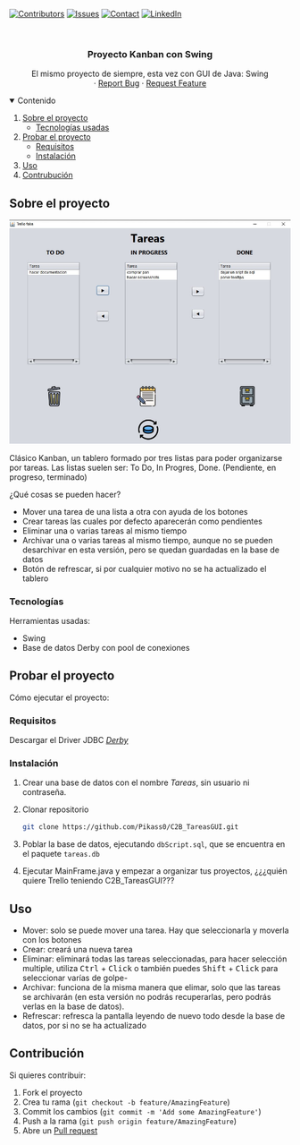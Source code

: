 <!--
*** Plantilla de readme hecha por othneildrew
-->


<!-- PROJECT SHIELDS -->

[![Contributors][contributors-shield]][contributors-url] 
[![Issues][issues-shield]][issues-url]
[![Contact][discord-shield]][discord-url]
[![LinkedIn][linkedin-shield]][linkedin-url] 



<!-- PROJECT LOGO -->
<br />
<p align="center">
  <h3 align="center">Proyecto Kanban con Swing</h3>

  <p align="center">
    El mismo proyecto de siempre, esta vez con GUI de Java: Swing
    <br />
    ·
    <a href="https://github.com/Pikass0/C2B_TareasGUI/issues">Report Bug</a>
    ·
    <a href="https://github.com/Pikass0/C2B_TareasGUI/issues">Request Feature</a>
  </p>
</p>



<!-- TABLE OF CONTENTS -->
<details open="open">
  <summary>Contenido</summary>
  <ol>
    <li>
      <a href="#sobre-el-proyecto">Sobre el proyecto</a>
      <ul>
        <li><a href="#tecnologías">Tecnologías usadas</a></li>
      </ul>
    </li>
    <li>
      <a href="#probar-el-proyecto">Probar el proyecto</a>
      <ul>
        <li><a href="#requisitos">Requisitos</a></li>
        <li><a href="#instalación">Instalación</a></li>
      </ul>
    </li>
    <li><a href="#uso">Uso</a></li>
    <li><a href="#contribución">Contrubución</a></li>
  </ol>
</details>



<!-- ABOUT THE PROJECT -->
## Sobre el proyecto

![product-screenshot]<!--(https://example.com) por si se quiere metir link-->

Clásico Kanban, un tablero formado por tres listas para poder organizarse por tareas. Las listas suelen ser: To Do, In Progres, Done. (Pendiente, en progreso, terminado)

¿Qué cosas se pueden hacer?
* Mover una tarea de una lista a otra con ayuda de los botones
* Crear tareas las cuales por defecto aparecerán como pendientes
* Eliminar una o varias tareas al mismo tiempo
* Archivar una o varias tareas al mismo tiempo, aunque no se pueden desarchivar en esta versión, pero se quedan guardadas en la base de datos
* Botón de refrescar, si por cualquier motivo no se ha actualizado el tablero


### Tecnologías

Herramientas usadas:
* Swing
* Base de datos Derby con pool de conexiones



<!-- GETTING STARTED -->
## Probar el proyecto

Cómo ejecutar el proyecto:

### Requisitos

Descargar el Driver JDBC _[Derby](http://db.apache.org/derby/derby_downloads.html)_


### Instalación

1. Crear una base de datos con el nombre _Tareas_, sin usuario ni contraseña.

2. Clonar repositorio
   ```sh
   git clone https://github.com/Pikass0/C2B_TareasGUI.git
   ```

3. Poblar la base de datos, ejecutando `dbScript.sql`, que se encuentra en el paquete `tareas.db`

4. Ejecutar MainFrame.java y empezar a organizar tus proyectos, ¿¿¿quién quiere Trello teniendo C2B_TareasGUI???


<!-- USAGE EXAMPLES -->
## Uso

* Mover: solo se puede mover una tarea. Hay que seleccionarla y moverla con los botones
* Crear: creará una nueva tarea
* Eliminar: eliminará todas las tareas seleccionadas, para hacer selección multiple, utiliza <kbd>Ctrl</kbd> + <kbd>Click</kbd> o también puedes <kbd>Shift</kbd> + <kbd>Click</kbd> para seleccionar varías de golpe-
* Archivar: funciona de la misma manera que elimar, solo que las tareas se archivarán (en esta versión no podrás recuperarlas, pero podrás verlas en la base de datos).
* Refrescar: refresca la pantalla leyendo de nuevo todo desde la base de datos, por si no se ha actualizado


<!-- CONTRIBUTING -->
## Contribución

Si quieres contribuir:

1. Fork el proyecto
2. Crea tu rama (`git checkout -b feature/AmazingFeature`)
3. Commit los cambios (`git commit -m 'Add some AmazingFeature'`)
4. Push a la rama (`git push origin feature/AmazingFeature`)
5. Abre un [Pull request](https://github.com/Pikass0/C2B_TareasGUI/pulls)






<!-- MARKDOWN LINKS & IMAGES -->
<!-- https://www.markdownguide.org/basic-syntax/#reference-style-links -->

[discord-shield]: https://img.shields.io/badge/chat-on%20discord-7289da.svg?style=flat&logo=discord
[discord-url]: https://www.discord.com/users/290575161869205504
[contributors-shield]: https://img.shields.io/github/contributors/Pikass0/C2B_TareasGUI?color=green
[contributors-url]: https://github.com/Pikass0/C2B_TareasGUI/graphs/contributors
[issues-shield]: https://img.shields.io/github/issues-raw/Pikass0/C2B_TareasGUI?color=orange
[issues-url]: https://github.com/Pikass0/C2B_TareasGUI/issues
[linkedin-shield]: https://img.shields.io/badge/-LinkedIn-black.svg?style=flat&logo=linkedin&color=blue
[linkedin-url]: https://www.linkedin.com/in/marcelo-toral-martínez-573735176/
[product-screenshot]: images/readme_swing.jpg
